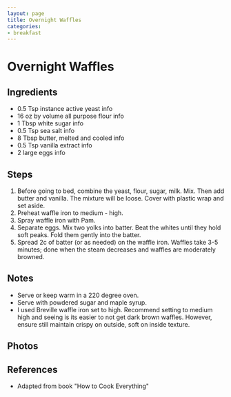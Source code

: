 ```yaml
---
layout: page
title: Overnight Waffles
categories:
- breakfast
---
```


# Overnight Waffles

## Ingredients

* 0.5 Tsp instance active yeast info 
* 16 oz by volume all purpose flour info 
* 1 Tbsp white sugar info 
* 0.5 Tsp sea salt info 
* 8 Tbsp butter, melted and cooled info 
* 0.5 Tsp vanilla extract info 
* 2 large eggs info 

## Steps

1. Before going to bed, combine the yeast, flour, sugar, milk. Mix. Then add butter and vanilla. The mixture will be loose. Cover with plastic wrap and set aside. 
2. Preheat waffle iron to medium - high.
3. Spray waffle iron with Pam. 
4. Separate eggs. Mix two yolks into batter. Beat the whites until they hold soft peaks. Fold them gently into the batter.
5. Spread 2c of batter (or as needed) on the waffle iron. Waffles take 3-5 minutes; done when the steam decreases and waffles are moderately browned.

## Notes

* Serve or keep warm in a 220 degree oven.
* Serve with powdered sugar and maple syrup.
* I used Breville waffle iron set to high. Recommend setting to medium high and seeing is its easier to not get dark brown waffles. However, ensure still maintain crispy on outside, soft on inside texture.

## Photos

## References

* Adapted from book "How to Cook Everything"
